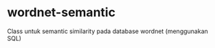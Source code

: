 wordnet-semantic
================

Class untuk semantic similarity pada database wordnet (menggunakan SQL)
